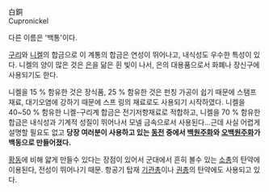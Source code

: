 白銅  
Cupronickel

다른 이름은 '백통'이다.

[구리](%EA%B5%AC%EB%A6%AC.md)와 [니켈](%EB%8B%88%EC%BC%88.md)의 합금으로 이 계통의 합금은
연성이 뛰어나고, 내식성도 우수한 특성이 있다. 니켈의 양이 많은 것은 [은](%EC%9D%80.md)을 닮은 흰 빛이 나서, 은의
대용품으로서 화폐나 장신구에 사용되기도 한다.

니켈을 15 % 함유한 것은 장식품, 25 % 함유한 것은 펀칭 가공이 쉽기 때문에 스탬프 재료, 대기오염에 강하기 때문에 스프 링의
재료로도 사용되기 시작하였다. 니켈을 40~50 % 함유한 니켈-구리계 합금은 전기저항재료로 적합하고, 니켈을 70 % 함유한 합금은
내식성과 기계적 성질이 뛰어나서 모넬 금속으로서 사용된다...근데 사실 어렵게 설명할 필요도 없고 **당장 여러분이 사용하고 있는
[동전](%EB%8F%99%EC%A0%84.md) 중에서 [백원주화](%EB%B0%B1%EC%9B%90%20%EC%A3%BC%ED%99%94.md)와 [오백원주화](%EC%98%A4%EB%B0%B1%EC%9B%90%20%EC%A3%BC%ED%99%94.md)가 백동으로 만들어졌다.**

[황동](%ED%99%A9%EB%8F%99.md)에 비해 얇게 만들수 있다는 장점이 있어서 군대에서 흔히 볼수 있는
[소총](%EC%86%8C%EC%B4%9D.md)의 탄약에 이용된다, 전성이 뛰어나기 때문. 항공기 탑재
[기관총](%EA%B8%B0%EA%B4%80%EC%B4%9D.md)이나 [권총](%EA%B6%8C%EC%B4%9D.md)의
탄약에도 사용되고 있다.

